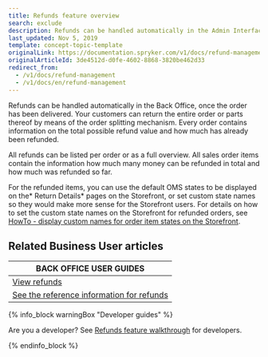 ```yaml
---
title: Refunds feature overview
search: exclude
description: Refunds can be handled automatically in the Admin Interface, once the order has been delivered. All refunds can be listed per order or as a full overview.
last_updated: Nov 5, 2019
template: concept-topic-template
originalLink: https://documentation.spryker.com/v1/docs/refund-management
originalArticleId: 3de4512d-d0fe-4602-8868-3820be462d33
redirect_from:
  - /v1/docs/refund-management
  - /v1/docs/en/refund-management
---
```


Refunds can be handled automatically in the Back Office, once the order has been delivered. Your customers can return the entire order or parts thereof by means of the order splitting mechanism. Every order contains information on the total possible refund value and how much has already been refunded.

All refunds can be listed per order or as a full overview. All sales order items contain the information how much many money can be refunded in total and how much was refunded so far.

For the refunded items, you can use the default OMS states to be displayed on the* Return Details* pages on the Storefront, or set custom state names so they would make more sense for the Storefront users. For details on how to set the custom state names on the Storefront for refunded orders, see [HowTo - display custom names for order item states on the Storefront](/docs/scos/dev/tutorials-and-howtos/howtos/feature-howtos/howto-display-custom-names-for-order-item-states-on-the-storefront.html).


## Related Business User articles

|BACK OFFICE USER GUIDES|
|---|
| [View refunds](/docs/scos/user/back-office-user-guides/{{page.version}}/sales/refunds/viewing-refunds.html)  |
| [See the reference information for refunds](/docs/scos/user/back-office-user-guides/{{page.version}}/sales/refunds/viewing-refunds.html#reference-information-viewing-refunds)  |

{% info_block warningBox "Developer guides" %}

Are you a developer? See [Refunds feature walkthrough](/docs/scos/dev/feature-walkthroughs/{{page.version}}/refunds-feature-walkthrough/refunds-feature-walkthrough.html) for developers.

{% endinfo_block %}
